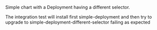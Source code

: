 Simple chart with a Deployment having a different selector.

The integration test will install first simple-deployment and then try to upgrade
to simple-deployment-different-selector failing as expected
